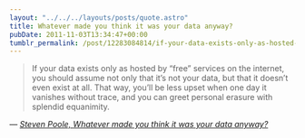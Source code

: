 ```yaml
---
layout: "../../../layouts/posts/quote.astro"
title: Whatever made you think it was your data anyway?
pubDate: 2011-11-03T13:34:47+00:00
tumblr_permalink: /post/12283084814/if-your-data-exists-only-as-hosted-by-free
---
```


> If your data exists only as hosted by “free” services on the internet, you should assume not only that it’s not your data, but that it doesn’t even exist at all. That way, you’ll be less upset when one day it vanishes without trace, and you can greet personal erasure with splendid equanimity.

— <cite>[Steven Poole, _Whatever made you think it was your data anyway?_](http://stevenpoole.net/blog/whatever-made-you-think-it-was-your-data-anyway/)</cite>
